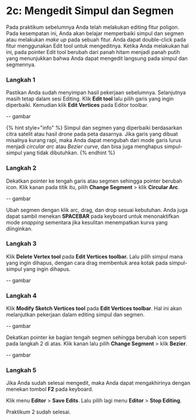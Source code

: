 # 2c: Mengedit Simpul dan Segmen

Pada praktikum sebelumnya Anda telah melakukan editing fitur poligon. Pada kesempatan ini, Anda akan belajar memperbaiki simpul dan segmen atau melakukan _make up_ pada sebuah fitur. Anda dapat double-click pada fitur menggunakan Edit tool untuk mengeditnya. Ketika Anda melakukan hal ini, pada pointer Edit tool berubah dari panah hitam menjadi panah putih yang menunjukkan bahwa Anda dapat mengedit langsung pada simpul dan segmennya.

### Langkah 1

Pastikan Anda sudah menyimpan hasil pekerjaan sebelumnya. Selanjutnya masih tetap dalam sesi Editing. Klik **Edit tool** lalu pilih garis yang ingin diperbaiki. Kemudian klik **Edit Vertices** pada Editor toolbar.

-- gambar

{% hint style="info" %}
Simpul dan segmen yang diperbaiki berdasarkan citra satelit atau hasil drone pada peta dasarnya. Jika garis yang dibuat misalnya kurang rapi, maka Anda dapat mengubah dari mode garis lurus menjadi _circular arc_ atau _Bezier curve_, dan bisa juga menghapus simpul-simpul yang tidak dibutuhkan.
{% endhint %}

### Langkah 2

Dekatkan pointer ke tengah garis atau segmen sehingga pointer berubah icon. Klik kanan pada titik itu, pilih **Change Segment** &gt; klik **Circular Arc**.

-- gambar

Ubah segmen dengan klik arc, drag, dan drop sesuai kebutuhan. Anda juga dapat sambil menekan **SPACEBAR** pada keyboard untuk menonaktifkan mode _snapping_ sementara jika kesulitan menempatkan kurva yang diinginkan.

### Langkah 3

Klik **Delete Vertex tool** pada **Edit Vertices toolbar.** Lalu pilih simpul mana yang ingin dihapus, dengan cara drag membentuk area kotak pada simpul-simpul yang ingin dihapus.

-- gambar

### Langkah 4

Klik **Modify Sketch Vertices tool** pada **Edit Vertices toolbar**. Hal ini akan melanjutkan pekerjaan dalam editing simpul dan segmen.

-- gambar

Dekatkan pointer ke bagian tengah segmen sehingga berubah icon seperti pada langkah 2 di atas. Klik kanan lalu pilih **Change Segment** &gt; klik **Bezier**.

-- gambar

### Langkah 5

Jika Anda sudah selesai mengedit, maka Anda dapat mengakhirinya dengan menekan tombol **F2** pada keyboard.

Klik menu **Editor** &gt; **Save Edits**. Lalu pilih lagi menu **Editor** &gt; **Stop Editing**.

Praktikum 2 sudah selesai.

